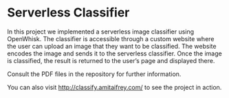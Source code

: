 # Serverless Classifier

In this project we implemented a serverless image classifier using OpenWhisk. The classifier is
accessible through a custom website where the user can upload an image that they want to be
classified. The website encodes the image and sends it to the serverless classifier. Once the image is
classified, the result is returned to the user’s page and displayed there.

Consult the PDF files in the repository for further information.

You can also visit http://classify.amitaifrey.com/ to see the project in action.
